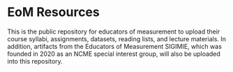 # EoM Resources
This is the public repository for educators of measurement to upload their course syllabi, assignments, datasets, reading lists, and lecture materials. In addition, artifacts from the Educators of Measurement SIGIMIE, which was founded in 2020 as an NCME special interest group, will also be uploaded into this repository.
